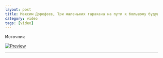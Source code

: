 ```yaml
---
layout: post
title: Максим Дорофеев, Три маленьких таракана на пути к большому будущему
category: video
tags: [video]
---
```


Источник

[![Preview](http://img.youtube.com/vi/Uj44oXX8VMY/0.jpg)](https://www.youtube.com/watch?v=Uj44oXX8VMY)

---

